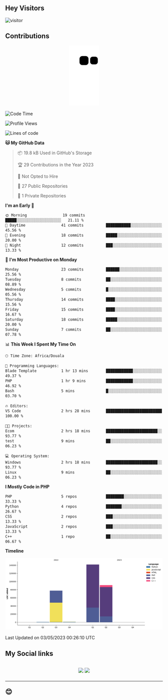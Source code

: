 ## Hey Visitors
![visitor](https://profile-counter.glitch.me/Fotsingboris/count.svg)

## Contributions
<p align="center">
  <img src="https://raw.githubusercontent.com/Fotsingboris/Fotsingboris/output/github-contribution-grid-snake.svg" />
</p>

<!--START_SECTION:waka-->
![Code Time](http://img.shields.io/badge/Code%20Time-235%20hrs%2059%20mins-blue)

![Profile Views](http://img.shields.io/badge/Profile%20Views-0-blue)

![Lines of code](https://img.shields.io/badge/From%20Hello%20World%20I%27ve%20Written-311.3%20thousand%20lines%20of%20code-blue)

**🐱 My GitHub Data** 

> 📦 19.8 kB Used in GitHub's Storage 
 > 
> 🏆 29 Contributions in the Year 2023
 > 
> 🚫 Not Opted to Hire
 > 
> 📜 27 Public Repositories 
 > 
> 🔑 1 Private Repositories 
 > 
**I'm an Early 🐤** 

```text
🌞 Morning                19 commits          █████░░░░░░░░░░░░░░░░░░░░   21.11 % 
🌆 Daytime                41 commits          ███████████░░░░░░░░░░░░░░   45.56 % 
🌃 Evening                18 commits          █████░░░░░░░░░░░░░░░░░░░░   20.00 % 
🌙 Night                  12 commits          ███░░░░░░░░░░░░░░░░░░░░░░   13.33 % 
```
📅 **I'm Most Productive on Monday** 

```text
Monday                   23 commits          ██████░░░░░░░░░░░░░░░░░░░   25.56 % 
Tuesday                  8 commits           ██░░░░░░░░░░░░░░░░░░░░░░░   08.89 % 
Wednesday                5 commits           █░░░░░░░░░░░░░░░░░░░░░░░░   05.56 % 
Thursday                 14 commits          ████░░░░░░░░░░░░░░░░░░░░░   15.56 % 
Friday                   15 commits          ████░░░░░░░░░░░░░░░░░░░░░   16.67 % 
Saturday                 18 commits          █████░░░░░░░░░░░░░░░░░░░░   20.00 % 
Sunday                   7 commits           ██░░░░░░░░░░░░░░░░░░░░░░░   07.78 % 
```


📊 **This Week I Spent My Time On** 

```text
🕑︎ Time Zone: Africa/Douala

💬 Programming Languages: 
Blade Template           1 hr 13 mins        ████████████░░░░░░░░░░░░░   49.37 % 
PHP                      1 hr 9 mins         ████████████░░░░░░░░░░░░░   46.92 % 
Bash                     5 mins              █░░░░░░░░░░░░░░░░░░░░░░░░   03.70 % 

🔥 Editors: 
VS Code                  2 hrs 28 mins       █████████████████████████   100.00 % 

🐱‍💻 Projects: 
Ecom                     2 hrs 18 mins       ███████████████████████░░   93.77 % 
test                     9 mins              ██░░░░░░░░░░░░░░░░░░░░░░░   06.23 % 

💻 Operating System: 
Windows                  2 hrs 18 mins       ███████████████████████░░   93.77 % 
Linux                    9 mins              ██░░░░░░░░░░░░░░░░░░░░░░░   06.23 % 
```

**I Mostly Code in PHP** 

```text
PHP                      5 repos             ████████░░░░░░░░░░░░░░░░░   33.33 % 
Python                   4 repos             ███████░░░░░░░░░░░░░░░░░░   26.67 % 
CSS                      2 repos             ███░░░░░░░░░░░░░░░░░░░░░░   13.33 % 
JavaScript               2 repos             ███░░░░░░░░░░░░░░░░░░░░░░   13.33 % 
C++                      1 repo              ██░░░░░░░░░░░░░░░░░░░░░░░   06.67 % 
```



**Timeline**

![Lines of Code chart](https://raw.githubusercontent.com/Fotsingboris/Fotsingboris/main/assets/bar_graph.png)


 Last Updated on 03/05/2023 00:26:10 UTC
<!--END_SECTION:waka-->

<h2>My Social links <h2>
<p align="center">
   <a href="https://linkedin.com/in/Fotsingboris-Mathieu"><img src="https://img.shields.io/badge/linkedin-%230077B5.svg?style=for-the-badge&logo=linkedin&logoColor=white"></a>
   <a href="https://instagram.com/Fotsingboris"><img src="https://img.shields.io/badge/instagram-%23E4405F.svg?style=for-the-badge&logo=Instagram&logoColor=white"></a>
  </p>
<hr>
😊
